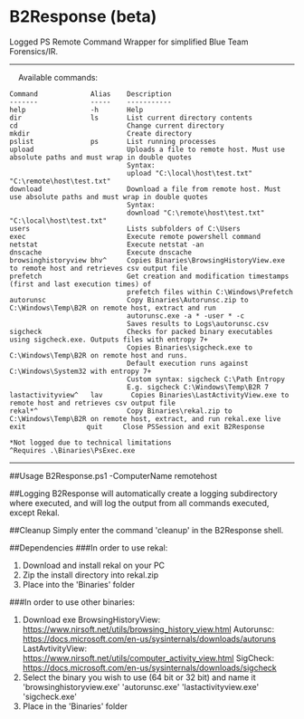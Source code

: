 # B2Response (beta)
Logged PS Remote Command Wrapper for simplified Blue Team Forensics/IR.

-----------------------------------------------------------------------------------------------------------------------------
         Available commands:

    Command             Alias    Description
    -------             -----    -----------
    help                -h       Help
    dir                 ls       List current directory contents
    cd                           Change current directory
    mkdir                        Create directory
    pslist              ps       List running processes
    upload                       Uploads a file to remote host. Must use absolute paths and must wrap in double quotes
                                 Syntax: 
                                 upload "C:\local\host\test.txt" "C:\remote\host\test.txt"
    download                     Download a file from remote host. Must use absolute paths and must wrap in double quotes
                                 Syntax: 
                                 download "C:\remote\host\test.txt" "C:\local\host\test.txt"
    users                        Lists subfolders of C:\Users
    exec                         Execute remote powershell command
    netstat                      Execute netstat -an
    dnscache                     Execute dnscache
    browsinghistoryview bhv^     Copies Binaries\BrowsingHistoryView.exe to remote host and retrieves csv output file
    prefetch                     Get creation and modification timestamps (first and last execution times) of 
                                 prefetch files within C:\Windows\Prefetch
    autorunsc                    Copy Binaries\Autorunsc.zip to C:\Windows\Temp\B2R on remote host, extract and run
                                 autorunsc.exe -a * -user * -c
                                 Saves results to Logs\autorunsc.csv
    sigcheck                     Checks for packed binary executables using sigcheck.exe. Outputs files with entropy 7+
                                 Copies Binaries\sigcheck.exe to C:\Windows\Temp\B2R on remote host and runs.
                                 Default execution runs against C:\Windows\System32 with entropy 7+
                                 Custom syntax: sigcheck C:\Path Entropy
                                 E.g. sigcheck C:\Windows\Temp\B2R 7
    lastactivityview^   lav       Copies Binaries\LastActivityView.exe to remote host and retrieves csv output file
    rekal*^                      Copy Binaries\rekal.zip to C:\Windows\Temp\B2R on remote host, extract, and run rekal.exe live
    exit               quit     Close PSSession and exit B2Response    
    
    *Not logged due to technical limitations
    ^Requires .\Binaries\PsExec.exe 

-----------------------------------------------------------------------------------------------------------------------------

##Usage
B2Response.ps1 -ComputerName remotehost

##Logging
B2Response will automatically create a logging subdirectory where executed, and will log the output from all commands executed, except Rekal.

##Cleanup
Simply enter the command 'cleanup' in the B2Response shell.

##Dependencies
###In order to use rekal:
1) Download and install rekal on your PC
2) Zip the install directory into rekal.zip
3) Place into the 'Binaries' folder

###In order to use other binaries:
1) Download exe
BrowsingHistoryView: https://www.nirsoft.net/utils/browsing_history_view.html
Autorunsc: https://docs.microsoft.com/en-us/sysinternals/downloads/autoruns
LastAvtivityView: https://www.nirsoft.net/utils/computer_activity_view.html
SigCheck: https://docs.microsoft.com/en-us/sysinternals/downloads/sigcheck
2) Select the binary you wish to use (64 bit or 32 bit) and name it 
'browsinghistoryview.exe'
'autorunsc.exe'
'lastactivityview.exe'
'sigcheck.exe'
3) Place in the 'Binaries' folder


